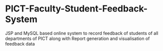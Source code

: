 # PICT-Faculty-Student-Feedback-System
JSP and MySQL based online system to record feedback of students of all departments of PICT along with Report generation and visualisation of feedback data
